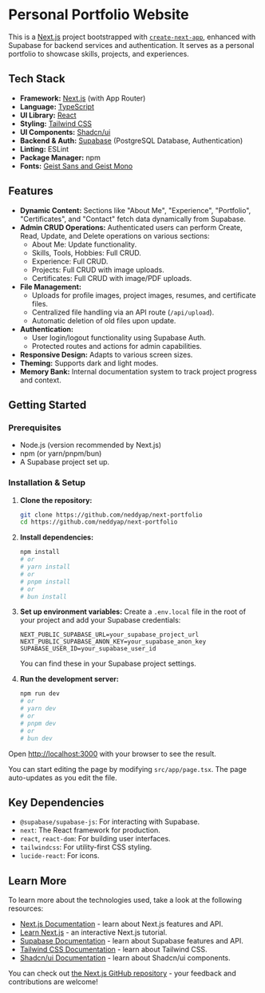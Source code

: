 # Personal Portfolio Website

This is a [Next.js](https://nextjs.org/) project bootstrapped with [`create-next-app`](https://nextjs.org/docs/app/api-reference/cli/create-next-app), enhanced with Supabase for backend services and authentication. It serves as a personal portfolio to showcase skills, projects, and experiences.

## Tech Stack

- **Framework:** [Next.js](https://nextjs.org/) (with App Router)
- **Language:** [TypeScript](https://www.typescriptlang.org/)
- **UI Library:** [React](https://reactjs.org/)
- **Styling:** [Tailwind CSS](https://tailwindcss.com/)
- **UI Components:** [Shadcn/ui](https://ui.shadcn.com/)
- **Backend & Auth:** [Supabase](https://supabase.io/) (PostgreSQL Database, Authentication)
- **Linting:** ESLint
- **Package Manager:** npm
- **Fonts:** [Geist Sans and Geist Mono](https://vercel.com/font)

## Features

- **Dynamic Content:** Sections like "About Me", "Experience", "Portfolio", "Certificates", and "Contact" fetch data dynamically from Supabase.
- **Admin CRUD Operations:** Authenticated users can perform Create, Read, Update, and Delete operations on various sections:
    - About Me: Update functionality.
    - Skills, Tools, Hobbies: Full CRUD.
    - Experience: Full CRUD.
    - Projects: Full CRUD with image uploads.
    - Certificates: Full CRUD with image/PDF uploads.
- **File Management:**
    - Uploads for profile images, project images, resumes, and certificate files.
    - Centralized file handling via an API route (`/api/upload`).
    - Automatic deletion of old files upon update.
- **Authentication:**
    - User login/logout functionality using Supabase Auth.
    - Protected routes and actions for admin capabilities.
- **Responsive Design:** Adapts to various screen sizes.
- **Theming:** Supports dark and light modes.
- **Memory Bank:** Internal documentation system to track project progress and context.

## Getting Started

### Prerequisites

- Node.js (version recommended by Next.js)
- npm (or yarn/pnpm/bun)
- A Supabase project set up.

### Installation & Setup

1.  **Clone the repository:**
    ```bash
    git clone https://github.com/neddyap/next-portfolio
    cd https://github.com/neddyap/next-portfolio
    ```

2.  **Install dependencies:**
    ```bash
    npm install
    # or
    # yarn install
    # or
    # pnpm install
    # or
    # bun install
    ```

3.  **Set up environment variables:**
    Create a `.env.local` file in the root of your project and add your Supabase credentials:
    ```env
    NEXT_PUBLIC_SUPABASE_URL=your_supabase_project_url
    NEXT_PUBLIC_SUPABASE_ANON_KEY=your_supabase_anon_key
    SUPABASE_USER_ID=your_supabase_user_id
    ```
    You can find these in your Supabase project settings.

4.  **Run the development server:**
    ```bash
    npm run dev
    # or
    # yarn dev
    # or
    # pnpm dev
    # or
    # bun dev
    ```

Open [http://localhost:3000](http://localhost:3000) with your browser to see the result.

You can start editing the page by modifying `src/app/page.tsx`. The page auto-updates as you edit the file.

## Key Dependencies

- `@supabase/supabase-js`: For interacting with Supabase.
- `next`: The React framework for production.
- `react`, `react-dom`: For building user interfaces.
- `tailwindcss`: For utility-first CSS styling.
- `lucide-react`: For icons.

## Learn More

To learn more about the technologies used, take a look at the following resources:

- [Next.js Documentation](https://nextjs.org/docs) - learn about Next.js features and API.
- [Learn Next.js](https://nextjs.org/learn) - an interactive Next.js tutorial.
- [Supabase Documentation](https://supabase.com/docs) - learn about Supabase features and API.
- [Tailwind CSS Documentation](https://tailwindcss.com/docs) - learn about Tailwind CSS.
- [Shadcn/ui Documentation](https://ui.shadcn.com/docs) - learn about Shadcn/ui components.

You can check out [the Next.js GitHub repository](https://github.com/vercel/next.js) - your feedback and contributions are welcome!
